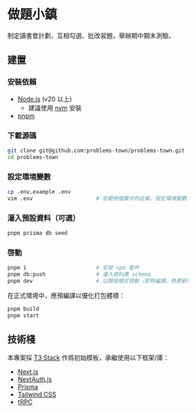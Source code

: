 # 做題小鎮

制定讀書會計劃，互相勾選、批改習題，舉辦期中期末測驗。

## 建置

### 安裝依賴

- [Node.js](https://nodejs.org/en/download) (v20 以上)
    - 建議使用 [nvm](https://nodejs.org/en/download/package-manager#nvm) 安裝
- [pnpm](https://pnpm.io/installation)

### 下載源碼
``` sh
git clone git@github.com:problems-town/problems-town.git
cd problems-town
```

### 設定環境變數

``` sh
cp .env.example .env
vim .env                    # 依範例檔案中的註解，設定環境變數
```

### 灌入預設資料（可選）
``` sh
pnpm prisma db seed
```

### 啓動
``` sh
pnpm i                      # 安裝 npm 套件
pnpm db:push                # 灌入資料庫 schema
pnpm dev                    # 以開發模式啓動（即時編譯、熱更新）
```

在正式環境中，應預編譯以優化打包體積：
``` sh
pnpm build
pnpm start
```


## 技術棧

本專案採 [T3 Stack](https://create.t3.gg/) 作爲初始模板，承繼使用以下框架/庫：

- [Next.js](https://nextjs.org)
- [NextAuth.js](https://next-auth.js.org)
- [Prisma](https://prisma.io)
- [Tailwind CSS](https://tailwindcss.com)
- [tRPC](https://trpc.io)
